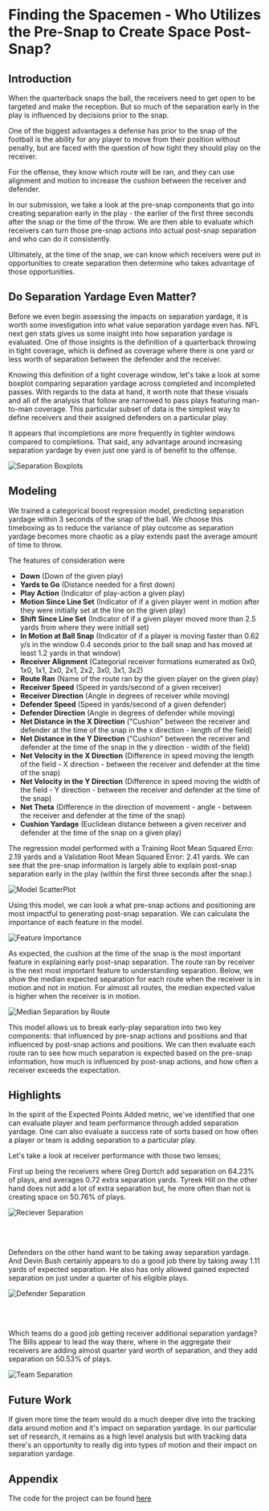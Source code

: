 # Finding the Spacemen - Who Utilizes the Pre-Snap to Create Space Post-Snap?

## Introduction
When the quarterback snaps the ball, the receivers need to get open to be targeted and make the reception. But so much of the separation early in the play is influenced by decisions prior to the snap.

One of the biggest advantages a defense has prior to the snap of the football is the ability for any player to move from their position without penalty, but are faced with the question of how tight they should play on the receiver.

For the offense, they know which route will be ran, and they can use alignment and motion to increase the cushion between the receiver and defender.

In our submission, we take a look at the pre-snap components that go into creating separation early in the play - the earlier of the first three seconds after the snap or the time of the throw. We are then able to evaluate which receivers can turn those pre-snap actions into actual post-snap separation and who can do it consistently.

Ultimately, at the time of the snap, we can know which receivers were put in opportunities to create separation then determine who takes advantage of those opportunities.


## Do Separation Yardage Even Matter?
Before we even begin assessing the impacts on separation yardage, it is worth some investigation into what value separation yardage even has. NFL next gen stats 
gives us some insight into how separation yardage is evaluated. One of those insights is the definition of a quarterback throwing in tight coverage, which is defined as coverage where there is one yard or less worth of separation between the defender and the receiver.

Knowing this definition of a tight coverage window, let's take a look at some boxplot comparing separation yardage across completed and incompleted passes. With regards to the data at hand, it worth note that these visuals and all of the analysis that follow are narrowed to pass plays featuring man-to-man coverage. This particular subset of data is the simplest way to define receivers and their assigned defenders on a particular play.

It appears that incompletions are more frequently in tighter windows compared to completions. That said, any advantage around increasing 
separation yardage by even just one yard is of benefit to the offense.

![Separation Boxplots](https://github.com/erikhall6373/big_data_bowl_2025/blob/main/writeUp/Separation_BoxPlots.png)

## Modeling
We trained a categorical boost regression model, predicting separation yardage within 3 seconds of the snap of the ball. We choose this timeboxing as to reduce the variance of play outcome as separation yardage becomes more chaotic as a play extends past the average amount of time to throw.

The features of consideration were

- **Down** (Down of the given play)
- **Yards to Go** (Distance needed for a first down)
- **Play Action** (Indicator of play-action a given play)
- **Motion Since Line Set** (Indicator of if a given player went in motion after they were initially set at the line on the given play)
- **Shift Since Line Set** (Indicator of if a given player moved more than 2.5 yards from where they were initiall set)
- **In Motion at Ball Snap** (Indicator of if a player is moving faster than 0.62 y/s in the window 0.4 seconds prior to the ball snap and has moved at least 1.2 yards in that window)
- **Receiver Alignment** (Categorial receiver formations eumerated as 0x0, 1x0, 1x1, 2x0, 2x1, 2x2, 3x0, 3x1, 3x2)
- **Route Ran** (Name of the route ran by the given player on the given play)
- **Receiver Speed** (Speed in yards/second of a given receiver)
- **Receiver Direction** (Angle in degrees of receiver while moving)
- **Defender Speed** (Speed in yards/second of a given defender)
- **Defender Direction** (Angle in degrees of defender while moving)
- **Net Distance in the X Direction** ("Cushion" between the receiver and defender at the time of the snap in the x direction - length of the field)
- **Net Distance in the Y Direction** ("Cushion" between the receiver and defender at the time of the snap in the y direction - width of the field)
- **Net Velocity in the X Direction** (Difference in speed moving the length of the field - X direction - between the receiver and defender at the time of the snap)
- **Net Velocity in the Y Direction** (Difference in speed moving the width of the field - Y direction - between the receiver and defender at the time of the snap)
- **Net Theta** (Difference in the direction of movement - angle - between the receiver and defender at the time of the snap)
- **Cushion Yardage** (Euclidean distance between a given receiver and defender at the time of the snap on a given play)


The regression model performed with a Training Root Mean Squared Erro:  2.19 yards and a Validation Root Mean Squared Error:  2.41 yards. We can see that the pre-snap information is largely able to explain post-snap separation early in the play (within the first three seconds after the snap.)

![Model ScatterPlot](https://github.com/erikhall6373/big_data_bowl_2025/blob/main/writeUp/model_scatterplot.png)

Using this model, we can look a what pre-snap actions and positioning are most impactful to generating post-snap separation. We can calculate the importance of each feature in the model.

![Feature Importance](https://github.com/erikhall6373/big_data_bowl_2025/blob/main/writeUp/Feature_Importance.png)

As expected, the cushion at the time of the snap is the most important feature in explaining early post-snap separation. The route ran by receiver is the next most important feature to understanding separation. Below, we show the median expected separation for each route when the receiver is in motion and not in motion. For almost all routes, the median expected value is higher when the receiver is in motion.

![Median Separation by Route](https://github.com/erikhall6373/big_data_bowl_2025/blob/main/writeUp/Extra_Work_Motion_Comparison.png)

This model allows us to break early-play separation into two key components: that influenced by pre-snap actions and positions and that influenced by post-snap actions and positions. We can then evaluate each route ran to see how much separation is expected based on the pre-snap information, how much is influenced by post-snap actions, and how often a receiver exceeds the expectation.

  
## Highlights
In the spirit of the Expected Points Added metric, we've identified that one can evaluate player and team performance through added separation yardage. One can also evaluate a success rate of sorts based on how often a player or team is adding separation to a particular play.

Let's take a look at receiver performance with those two lenses;

First up being the receivers where Greg Dortch add separation on 64.23% of plays, and averages 0.72 extra separation yards. Tyreek Hill on the other hand does not add a lot of extra separation but, he more often than not is creating space on 50.76% of plays.

![Reciever Separation](https://github.com/erikhall6373/big_data_bowl_2025/blob/main/writeUp/receiver_separation_summary.png)

<br>
<br>

Defenders on the other hand want to be taking away separation yardage. And Devin Bush certainly appears to do a good job there by taking away 1.11 yards of expected separation. He also has only allowed gained expected separation on just under a quarter of his eligible plays.

![Defender Separation](https://github.com/erikhall6373/big_data_bowl_2025/blob/main/writeUp/defender_separation_summary.png)

<br>
<br>

Which teams do a good job getting receiver additional separation yardage? The Bills appear to lead the way there, where in the aggregate their receivers are adding almost quarter yard worth of separation, and they add separation on 50.53% of plays.

![Team Separation](https://github.com/erikhall6373/big_data_bowl_2025/blob/main/writeUp/team_separation_summary.png)


## Future Work
If given more time the team would do a much deeper dive into the tracking data around motion and it's impact on separation yardage. In our particular set of research, it remains as a high level analysis but with tracking data there's an opportunity to really dig into types of motion and their impact on separation yardage.

 
## Appendix
The code for the project can be found [here](https://github.com/erikhall6373/big_data_bowl_2025)
